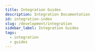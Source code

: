 ```yaml
---
title: Integration Guides
description: Integration Documentation
id: integration-index
slug: /development/integration
sidebar_label: Integration Guides
tags:
  - integration
  - guides
---
```

